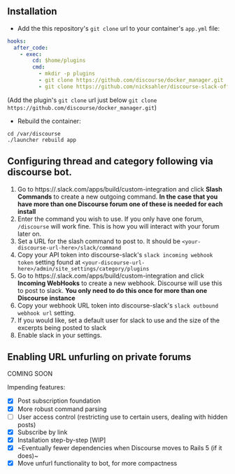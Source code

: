 ## Installation

* Add the this repository's `git clone` url to your container's `app.yml` file:

```yml
hooks:
  after_code:
    - exec:
        cd: $home/plugins
        cmd:
          - mkdir -p plugins
          - git clone https://github.com/discourse/docker_manager.git
          - git clone https://github.com/nicksahler/discourse-slack-official.git
```

(Add the plugin's `git clone` url just below `git clone https://github.com/discourse/docker_manager.git`)

* Rebuild the container:

```
cd /var/discourse
./launcher rebuild app
```

## Configuring thread and category following via discourse bot.

1. Go to https://<yourslack>.slack.com/apps/build/custom-integration and click **Slash Commands** to create a new outgoing command. **In the case that you have more than one Discourse forum one of these is needed for each install**
2. Enter the command you wish to use. If you only have one forum, `/discourse` will work fine. This is how you will interact with your forum later on.
3. Set a URL for the slash command to post to. It should be `<your-discourse-url-here>/slack/command`
3. Copy your API token into discourse-slack's `slack incoming webhook token` setting found at `<your-discourse-url-here>/admin/site_settings/category/plugins`
4. Go to https://<yourslack>.slack.com/apps/build/custom-integration and click **Incoming WebHooks** to create a new webhook. Discourse will use this to post to slack. **You only need to do this once for more than one Discourse instance**
5. Copy your webhook URL token into discourse-slack's `slack outbound webhook url` setting.
6. If you would like, set a default user for slack to use and the size of the excerpts being posted to slack
7. Enable slack in your settings.

## Enabling URL unfurling on private forums 

COMING SOON


Impending features:
- [x] Post subscription foundation
- [x] More robust command parsing 
- [ ] User access control (restricting use to certain users, dealing with hidden posts)
- [x] Subscribe by link
- [x] Installation step-by-step [WIP]
- [x] ~Eventually fewer dependencies when Discourse moves to Rails 5 (if it does)~
- [x] Move unfurl functionality to bot, for more compactness

